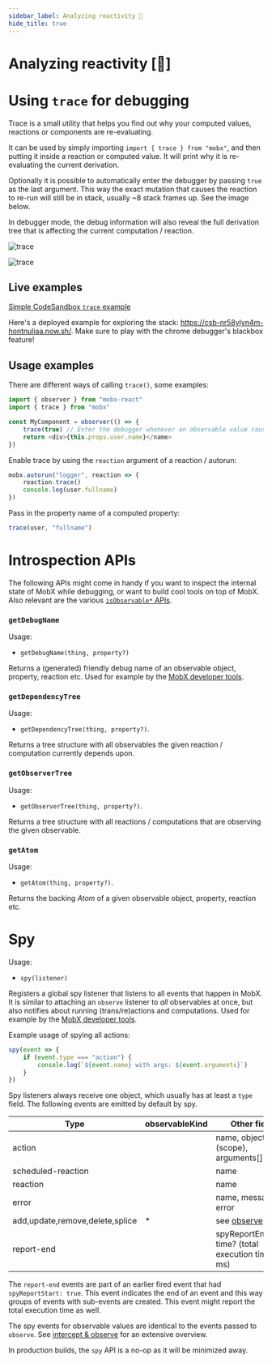 ```yaml
---
sidebar_label: Analyzing reactivity 🚀
hide_title: true
---
```


<script async type="text/javascript" src="//cdn.carbonads.com/carbon.js?serve=CEBD4KQ7&placement=mobxjsorg" id="_carbonads_js"></script>

# Analyzing reactivity [🚀]

# Using `trace` for debugging

Trace is a small utility that helps you find out why your computed values, reactions or components are re-evaluating.

It can be used by simply importing `import { trace } from "mobx"`, and then putting it inside a reaction or computed value.
It will print why it is re-evaluating the current derivation.

Optionally it is possible to automatically enter the debugger by passing `true` as the last argument.
This way the exact mutation that causes the reaction to re-run will still be in stack, usually ~8 stack frames up. See the image below.

In debugger mode, the debug information will also reveal the full derivation tree that is affecting the current computation / reaction.

![trace](../assets/trace-tips2.png)

![trace](../assets/trace.gif)

## Live examples

[Simple CodeSandbox `trace` example](https://codesandbox.io/s/trace-dnhbz?file=/src/index.js:309-338)

Here's a deployed example for exploring the stack: https://csb-nr58ylyn4m-hontnuliaa.now.sh/.
Make sure to play with the chrome debugger's blackbox feature!

## Usage examples

There are different ways of calling `trace()`, some examples:

```javascript
import { observer } from "mobx-react"
import { trace } from "mobx"

const MyComponent = observer(() => {
    trace(true) // Enter the debugger whenever an observable value causes this component to re-run.
    return <div>{this.props.user.name}</name>
})
```

Enable trace by using the `reaction` argument of a reaction / autorun:

```javascript
mobx.autorun("logger", reaction => {
    reaction.trace()
    console.log(user.fullname)
})
```

Pass in the property name of a computed property:

```javascript
trace(user, "fullname")
```

# Introspection APIs

The following APIs might come in handy if you want to inspect the internal state of MobX while debugging, or want to build cool tools on top of MobX.
Also relevant are the various [`isObservable*` APIs](../refguide/object-api.md).

### `getDebugName`

Usage:

-   `getDebugName(thing, property?)`

Returns a (generated) friendly debug name of an observable object, property, reaction etc. Used for example by the [MobX developer tools](https://github.com/mobxjs/mobx-devtools).

### `getDependencyTree`

Usage:

-   `getDependencyTree(thing, property?)`.

Returns a tree structure with all observables the given reaction / computation currently depends upon.

### `getObserverTree`

Usage:

-   `getObserverTree(thing, property?)`.

Returns a tree structure with all reactions / computations that are observing the given observable.

### `getAtom`

Usage:

-   `getAtom(thing, property?)`.

Returns the backing _Atom_ of a given observable object, property, reaction etc.

# Spy

Usage:

-   `spy(listener)`

Registers a global spy listener that listens to all events that happen in MobX.
It is similar to attaching an `observe` listener to _all_ observables at once, but also notifies about running (trans/re)actions and computations.
Used for example by the [MobX developer tools](../react/react-integration/md#mobxdevtools).

Example usage of spying all actions:

```javascript
spy(event => {
    if (event.type === "action") {
        console.log(`${event.name} with args: ${event.arguments}`)
    }
})
```

Spy listeners always receive one object, which usually has at least a `type` field. The following events are emitted by default by spy.

| Type                            | observableKind | Other fields                                          | Nested |
| ------------------------------- | -------------- | ----------------------------------------------------- | ------ |
| action                          |                | name, object (scope), arguments[]                     | yes    |
| scheduled-reaction              |                | name                                                  | no     |
| reaction                        |                | name                                                  | yes    |
| error                           |                | name, message, error                                  | no     |
| add,update,remove,delete,splice | \*             | see [observe](../refguide/observe.md)                 | yes    |
| report-end                      |                | spyReportEnd=true, time? (total execution time in ms) | no     |

The `report-end` events are part of an earlier fired event that had `spyReportStart: true`.
This event indicates the end of an event and this way groups of events with sub-events are created.
This event might report the total execution time as well.

The spy events for observable values are identical to the events passed to `observe`. See [intercept & observe](../refguide/observe.md#event-overview) for an extensive overview.

In production builds, the `spy` API is a no-op as it will be minimized away.
